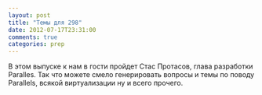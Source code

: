 ```yaml
---
layout: post
title: "Темы для 298"
date: 2012-07-17T23:31:00
comments: true
categories: prep
---
```


В этом выпуске к нам в гости пройдет Стас Протасов, глава разработки Paralles. Так что можете смело генерировать вопросы и темы по поводу Parallels, всякой виртуализации ну и всего прочего.
